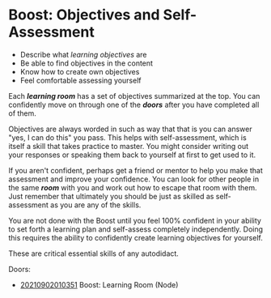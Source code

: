 # Boost: Objectives and Self-Assessment

* Describe what *learning objectives* are
* Be able to find objectives in the content
* Know how to create own objectives
* Feel comfortable assessing yourself

Each ***learning room*** has a set of objectives summarized at the top. You
can confidently move on through one of the ***doors*** after you have
completed all of them.

Objectives are always worded in such as way that that is you can answer
"yes, I can do this" you pass. This helps with self-assessment, which is
itself a skill that takes practice to master. You might consider writing
out your responses or speaking them back to yourself at first to get
used to it.

If you aren't confident, perhaps get a friend or mentor to help you make
that assessment and improve your confidence. You can look for other
people in the same ***room*** with you and work out how to escape that
room with them. Just remember that ultimately you should be just as
skilled as self-assessment as you are any of the skills. 

You are not done with the Boost until you feel 100% confident in your
ability to set forth a learning plan and self-assess completely
independently. Doing this requires the ability to confidently create
learning objectives for yourself. 

These are critical essential skills of any autodidact.

Doors:

* [20210902010351](/20210902010351/) Boost: Learning Room (Node)
